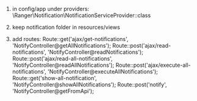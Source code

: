 1. in config/app under providers: \Ranger\Notification\NotificationServiceProvider::class

2. keep notification folder in resources/views

3. add routes:
Route::get('ajax/get-notifications', 'NotifyController@getAllNotifications');
Route::post('ajax/read-notifications', 'NotifyController@readNotifications');
Route::post('ajax/read-all-notifications', 'NotifyController@readAllNotifications');
Route::post('ajax/execute-all-notifications', 'NotifyController@executeAllNotifications');
Route::get('show-all-notification', 'NotifyController@showAllNotifications');
Route::post('notify', 'NotifyController@getFromApi');
